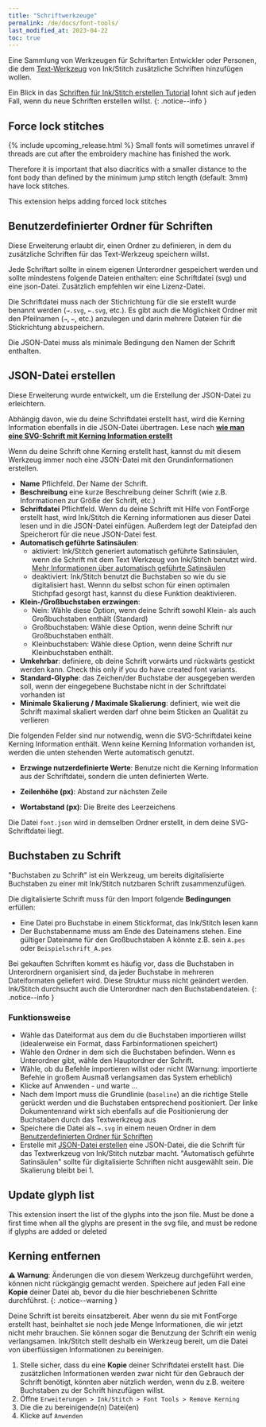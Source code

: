 ```yaml
---
title: "Schriftwerkzeuge"
permalink: /de/docs/font-tools/
last_modified_at: 2023-04-22
toc: true
---
```

Eine Sammlung von Werkzeugen für Schriftarten Entwickler oder Personen, die dem [Text-Werkzeug](/de/docs/lettering/) von Ink/Stitch zusätzliche Schriften hinzufügen wollen.

Ein Blick in das [Schriften für Ink/Stitch erstellen Tutorial](/de/tutorials/font-creation) lohnt sich auf jeden Fall, wenn du neue Schriften erstellen willst.
{: .notice--info }

## Force lock stitches
{% include upcoming_release.html %} 
Small fonts will sometimes unravel if threads are cut after the embroidery machine has finished the work.

Therefore it is important that also diacritics with a smaller distance to the font body than defined by the minimum jump stitch length (default: 3mm) have lock stitches.

This extension helps adding forced lock stitches

## Benutzerdefinierter Ordner für Schriften

Diese Erweiterung erlaubt dir, einen Ordner zu definieren, in dem du zusätzliche Schriften für das Text-Werkzeug speichern willst.

Jede Schriftart sollte in einem eigenen Unterordner gespeichert werden und sollte mindestens folgende Dateien enthalten: eine Schriftdatei (svg) und eine json-Datei.
Zusätzlich empfehlen wir eine Lizenz-Datei.

Die Schriftdatei muss nach der Stichrichtung für die sie erstellt wurde benannt werden (`→.svg`, `←.svg`, etc.). Es gibt auch die Möglichkeit Ordner mit den Pfeilnamen (`→`, `←`, etc.) anzulegen und darin mehrere Dateien für die Stickrichtung abzuspeichern.

Die JSON-Datei muss als minimale Bedingung den Namen der Schrift enthalten.

## JSON-Datei erstellen

Diese Erweiterung wurde entwickelt, um die Erstellung der JSON-Datei zu erleichtern.

Abhängig davon, wie du deine Schriftdatei erstellt hast, wird die Kerning Information ebenfalls in die JSON-Datei übertragen.
Lese nach [**wie man eine SVG-Schrift mit Kerning Information erstellt**](/de/tutorials/font-creation)

Wenn du deine Schrift ohne Kerning erstellt hast, kannst du mit diesem Werkzeug immer noch eine JSON-Datei mit den Grundinformationen erstellen.

* **Name** Pflichfeld. Der Name der Schrift.
* **Beschreibung** eine kurze Beschreibung deiner Schrift (wie z.B. Informationen zur Größe der Schrift, etc.)
* **Schriftdatei** Pflichtfeld. Wenn du deine Schrift mit Hilfe von FontForge erstellt hast, wird Ink/Stitch die Kerning informationen aus dieser Datei lesen und in die JSON-Datei einfügen.
 Außerdem legt der Dateipfad den Speicherort für die neue JSON-Datei fest.
* **Automatisch geführte Satinsäulen**:
    * aktiviert: Ink/Stitch generiert automatisch geführte Satinsäulen, wenn die Schrift mit dem Text Werkzeug von Ink/Stitch benutzt wird. [Mehr Informationen über automatisch geführte Satinsäulen](/de/docs/satin-tools/#automatisch-geführte-satinsäulen)
    * deaktiviert: Ink/Stitch benutzt die Buchstaben so wie du sie digitalisiert hast. Wennn du selbst schon für einen optimalen Stichpfad gesorgt hast, kannst du diese Funktion deaktivieren.
* **Klein-/Großbuchstaben erzwingen**:
    * Nein: Wähle diese Option, wenn deine Schrift sowohl Klein- als auch Großbuchstaben enthält (Standard)
    * Großbuchstaben: Wähle diese Option, wenn deine Schrift nur Großbuchstaben enthält.
    * Kleinbuchstaben: Wähle diese Option, wenn deine Schrift nur Kleinbuchstaben enthält.
* **Umkehrbar**: definiere, ob deine Schrift vorwärts und rückwärts gestickt werden kann.  Check this only if you do have created font variants.
* **Standard-Glyphe**: das Zeichen/der Buchstabe der ausgegeben werden soll, wenn der eingegebene Buchstabe nicht in der Schriftdatei vorhanden ist
* **Minimale Skalierung / Maximale Skalierung**: definiert, wie weit die Schrift maximal skaliert werden darf ohne beim Sticken an Qualität zu verlieren 

Die folgenden Felder sind nur notwendig, wenn die SVG-Schriftdatei keine Kerning Information enthält.
Wenn keine Kerning Information vorhanden ist, werden die unten stehenden Werte automatisch genutzt.

* **Erzwinge nutzerdefinierte Werte**: Benutze nicht die Kerning Information aus der Schriftdatei, sondern die unten definierten Werte.

* **Zeilenhöhe (px)**: Abstand zur nächsten Zeile
* **Wortabstand (px)**: Die Breite des Leerzeichens

Die Datei `font.json` wird in demselben Ordner erstellt, in dem deine SVG-Schriftdatei liegt.


## Buchstaben zu Schrift

"Buchstaben zu Schrift" ist ein Werkzeug, um bereits digitalisierte Buchstaben zu einer mit Ink/Stitch nutzbaren Schrift zusammenzufügen.

Die digitalisierte Schrift muss für den Import folgende **Bedingungen** erfüllen:
* Eine Datei pro Buchstabe in einem Stickformat, das Ink/Stitch lesen kann
* Der Buchstabenname muss am Ende des Dateinamens stehen. Eine gültiger Dateiname für den Großbuchstaben A könnte z.B. sein `A.pes` oder `Beispielschrift_A.pes`

Bei gekauften Schriften kommt es häufig vor, dass die Buchstaben in Unterordnern organisiert sind, da jeder Buchstabe in mehreren Dateiformaten geliefert wird. Diese Struktur muss nicht geändert werden. Ink/Stitch durchsucht auch die Unterordner nach den Buchstabendateien.
{: .notice--info }

### Funktionsweise

* Wähle das Dateiformat aus dem du die Buchstaben importieren willst (idealerweise ein Format, dass Farbinformationen speichert)
* Wähle den Ordner in dem sich die Buchstaben befinden. Wenn es Unterordner gibt, wähle den Hauptordner der Schrift.
* Wähle, ob du Befehle importieren willst oder nicht (Warnung: importierte Befehle in großem Ausmaß verlangsamen das System erheblich)
* Klicke auf Anwenden - und warte ...
* Nach dem Import muss die Grundlinie (`baseline`) an die richtige Stelle gerückt werden und die Buchstaben entsprechend positioniert. Der linke Dokumentenrand wirkt sich ebenfalls auf die Positionierung der Buchstaben durch das Textwerkzeug aus
* Speichere die Datei als `→.svg` in einem neuen Ordner in dem [Benutzerdefinierten Ordner für Schriften](#benutzerdefinierter-ordner-für-schriften)
* Erstelle mit [JSON-Datei erstellen](#json-datei-erstellen) eine JSON-Datei, die die Schrift für das Textwerkzeug von Ink/Stitch nutzbar macht. "Automatisch geführte Satinsäulen" sollte für digitalisierte Schriften nicht ausgewählt sein. Die Skalierung bleibt bei 1.

## Update glyph list

This extension insert the list of the glyphs into the json file. Must be done a first time when all the glyphs are present in the  svg file, and must be redone if glyphs are added or deleted

## Kerning entfernen

**⚠ Warnung**: Änderungen die von diesem Werkzeug durchgeführt werden, können nicht rückgängig gemacht werden. Speichere auf jeden Fall eine **Kopie** deiner Datei ab, bevor du die hier beschriebenen Schritte durchführst.
{: .notice--warning }

Deine Schrift ist bereits einsatzbereit. Aber wenn du sie mit FontForge erstellt hast, beinhaltet sie noch jede Menge Informationen, die wir jetzt nicht mehr brauchen. Sie können sogar die Benutzung der Schrift ein wenig verlangsamen. Ink/Stitch stellt deshalb ein Werkzeug bereit, um die Datei von überflüssigen Informationen zu bereinigen.

1. Stelle sicher, dass du eine **Kopie** deiner Schriftdatei erstellt hast. Die zusätzlichen Informationen werden zwar nicht für den Gebrauch der Schrift benötigt,
   könnten aber nützlich werden, wenn du z.B. weitere Buchstaben zu der Schrift hinzufügen willst.
2. Öffne `Erweiterungen > Ink/Stitch > Font Tools > Remove Kerning`
3. Die die zu bereinigende(n) Datei(en)
4. Klicke auf `Anwenden`



  
